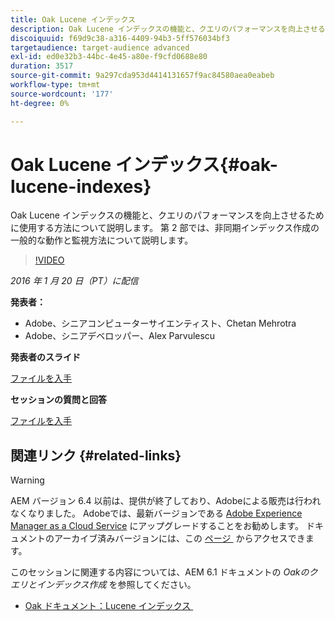 ```yaml
---
title: Oak Lucene インデックス
description: Oak Lucene インデックスの機能と、クエリのパフォーマンスを向上させるために使用する方法について説明します。 第 2 部では、非同期インデックス作成の一般的な動作と監視方法について説明します。
discoiquuid: f69d9c38-a316-4409-94b3-5ff576034bf3
targetaudience: target-audience advanced
exl-id: ed0e32b3-44bc-4e45-a80e-f9cfd0688e80
duration: 3517
source-git-commit: 9a297cda953d4414131657f9ac84580aea0eabeb
workflow-type: tm+mt
source-wordcount: '177'
ht-degree: 0%

---
```


# Oak Lucene インデックス{#oak-lucene-indexes}

Oak Lucene インデックスの機能と、クエリのパフォーマンスを向上させるために使用する方法について説明します。 第 2 部では、非同期インデックス作成の一般的な動作と監視方法について説明します。

>[!VIDEO](https://video.tv.adobe.com/v/19303/?quality=9)

*2016 年 1 月 20 日（PT）に配信*

**発表者：**

* Adobe、シニアコンピューターサイエンティスト、Chetan Mehrotra
* Adobe、シニアデベロッパー、Alex Parvulescu

**発表者のスライド**

[ファイルを入手](assets/aem-gems-012016-oak-lucene-indexes-async-local.pdf)

**セッションの質問と回答**

[ファイルを入手](assets/q-a-1-20-16-gem-session-oak-lucene-indexes.pdf)

## 関連リンク {#related-links}

>[!WARNING]
>
>AEM バージョン 6.4 以前は、提供が終了しており、Adobeによる販売は行われなくなりました。  Adobeでは、最新バージョンである [Adobe Experience Manager as a Cloud Service](https://experienceleague.adobe.com/docs/experience-manager-cloud-service.html?lang=ja) にアップグレードすることをお勧めします。  ドキュメントのアーカイブ済みバージョンには、この [&#x200B; ページ &#x200B;](https://experienceleague.adobe.com/docs/experience-manager-release-information/aem-release-updates/previous-updates/aem-previous-versions.html?lang=ja) からアクセスできます。
>
>このセッションに関連する内容については、AEM 6.1 ドキュメントの *Oakのクエリとインデックス作成* を参照してください。

* [Oak ドキュメント：Lucene インデックス &#x200B;](https://jackrabbit.apache.org/oak/docs/query/lucene.html)
